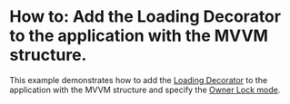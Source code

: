 # How to: Add the Loading Decorator to the application with the MVVM structure.
This example demonstrates how to add the [Loading Decorator](https://documentation.devexpress.com/WPF/DevExpress.Xpf.Core.LoadingDecorator.class) to the application with the MVVM structure and specify the [Owner Lock mode](https://documentation.devexpress.com/WPF/DevExpress.Xpf.Core.LoadingDecorator.OwnerLock.property).
